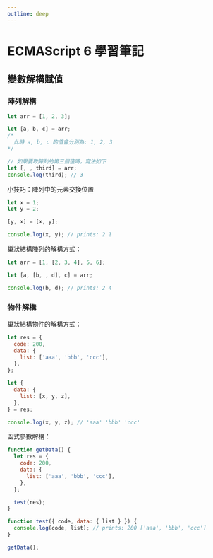 ```yaml
---
outline: deep
---
```


# ECMAScript 6 學習筆記

## 變數解構賦值

### 陣列解構

```js
let arr = [1, 2, 3];

let [a, b, c] = arr;
/*
  此時 a, b, c 的值會分別為: 1, 2, 3
*/

// 如果要取陣列的第三個值時，寫法如下
let [, , third] = arr;
console.log(third); // 3
```

小技巧：陣列中的元素交換位置

```js
let x = 1;
let y = 2;

[y, x] = [x, y];

console.log(x, y); // prints: 2 1
```

巢狀結構陣列的解構方式：

```js
let arr = [1, [2, 3, 4], 5, 6];

let [a, [b, , d], c] = arr;

console.log(b, d); // prints: 2 4
```

### 物件解構

巢狀結構物件的解構方式：

```js
let res = {
  code: 200,
  data: {
    list: ['aaa', 'bbb', 'ccc'],
  },
};

let {
  data: {
    list: [x, y, z],
  },
} = res;

console.log(x, y, z); // 'aaa' 'bbb' 'ccc'
```

函式參數解構：

```js
function getData() {
  let res = {
    code: 200,
    data: {
      list: ['aaa', 'bbb', 'ccc'],
    },
  };

  test(res);
}

function test({ code, data: { list } }) {
  console.log(code, list); // prints: 200 ['aaa', 'bbb', 'ccc']
}

getData();
```

